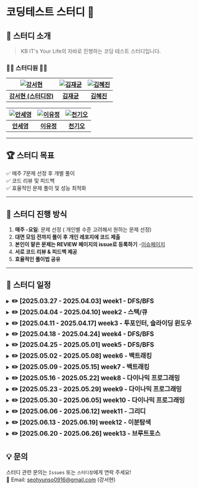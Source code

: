 # 코딩테스트 스터디 🚀



## 📢 스터디 소개  
> KB IT's Your Life의 자바로 진행하는 코딩 테스트 스터디입니다.  

### 👩‍💻 **스터디원** 👨‍💻  


| [![강서현](https://github.com/seohyunk09.png)](https://github.com/seohyunk09) | [![김재균](https://github.com/username1.png)](https://github.com/username1) | [![김혜진](https://github.com/chol644.png)](https://github.com/chol644) |
|:----------------------------------:|:----------------------------------:|:----------------------------------:|
| [**강서현 (스터디장)**](https://github.com/seohyunk09) | [**김재균**](https://github.com/username1) | [**김혜진**](https://github.com/chol644) |

| [![안세영](https://github.com/syann97.png)](https://github.com/syann97) | [![이유정](https://github.com/zlwmxkdla.png)](https://github.com/zlwmxkdla) | [![천기오](https://github.com/CheonKiO.png)](https://github.com/CheonKiO) |
|:----------------------------------:|:----------------------------------:|:----------------------------------:|
| [**안세영**](https://github.com/syann97) | [**이유정**](https://github.com/zlwmxkdla) | [**천기오**](https://github.com/CheonKiO) |


---

## 🏆 **스터디 목표**
✅ 매주 7문제 선정 후 개별 풀이  
✅ 코드 리뷰 및 피드백  
✅ 효율적인 문제 풀이 및 성능 최적화  

---


## 🚀 **스터디 진행 방식**
1. **매주 -요일**: 문제 선정  ( 개인별 수준 고려해서 원하는 문제 선정)
2. **대면 모임 전까지 풀이 후 개인 레포지에 코드 제출**
3. **본인이 맡은 문제는 REVIEW 페이지의 issue로 등록하기** -[이슈페이지](https://github.com/KB-ITL-CodingTest/REVIEW/issues?q=is%3Aissue%20state%3Aclosed)
4. **서로 코드 리뷰 & 피드백 제공**  
5. **효율적인 풀이법 공유**

---
## 📂 스터디 일정

<details>
  <summary><strong><span style="font-size: 1.2em;">✏️ [2025.03.27 - 2025.04.03] week1 - DFS/BFS</span></strong></summary>
<br>

| 문제 번호 | 문제 이름 | 난이도 | 리뷰자 | 출처 | 
|-------|----------------|--------|------|-------|
| 1     | [DFS와 BFS](https://www.acmicpc.net/problem/1260)            | 🟢 실버2 | 강서현 | 백준 |
| 2     | [숨바꼭질](https://www.acmicpc.net/problem/1697)                | 🟢 실버1 | 김혜진 | 백준 |
| 3     | [타겟넘버](https://school.programmers.co.kr/learn/courses/30/lessons/43165)           | 🟢 LV2 | 김재균 | 프로그래머스 |
| 4     | [적록색약](https://www.acmicpc.net/problem/10026)             | 🟢 실버1 | 안세영 | 백준 |
| 5     | [촌수 계산](https://www.acmicpc.net/problem/2644)              | 🟢 실버2 | 이유정 | 백준 |
| 6     | [토마토](https://www.acmicpc.net/problem/7576)    | 🟡 골드5 | 천기오 |백준|

**<구현>** 최소 1문제 이상 풀어오기
| 문제 번호 | 문제 이름     | 난이도 | 출처 |
|-----------|----------------|--------|------------|
| 1   | [나무조각](https://www.acmicpc.net/problem/2947)           | 🟤 브론즈1 |  백준 |
| 2   | [CPU](https://www.acmicpc.net/problem/16506)              | 🟢 실버5 | 백준 |
| 3   | [배열 복원하기](https://www.acmicpc.net/problem/16967)           | 🟢 실버3 | 백준 |
| 4   | [로봇 청소기](https://www.acmicpc.net/problem/14503)            | 🟡 골드5 | 삼성 기출 |
| 5   | [컴베이어벨트위의 로봇](https://www.acmicpc.net/problem/20055)      | 🟡 골드5 |  삼성 기출 | 


</details>

<details>
  <summary><strong><span style="font-size: 1.2em;">✏️ [2025.04.04 - 2025.04.10] week2 - 스택/큐</span></strong></summary>
<br>
  
  **<공통 문제>**
  | 문제 번호 | 문제 이름     | 난이도 | 출처 |
|-----------|----------------|--------|------------|
| 1   | [스택 수열](https://www.acmicpc.net/problem/1874)           | 🟢 실버2 |  백준 |
| 2   | [카드2](https://www.acmicpc.net/problem/2164)              | 🟢 실버4 | 백준 |
| 3   | [같은 숫자는 싫어](https://school.programmers.co.kr/learn/courses/30/lessons/12906)          | LV1 | 프로그래머스 |


  **<개인별 문제 스택>**
  | 문제 번호 | 문제 이름 | 난이도 | 리뷰자 | 출처 | 
|-------|----------------|--------|------|-------|
| 1     | [탑](https://www.acmicpc.net/problem/2493)            | 🟡 골드5 | 안세영 | 백준 |
| 2     | [문자열 폭발](https://www.acmicpc.net/problem/9935)               | 🟡 골드4 | 천기오 | 백준 |
| 3     | [제로](https://www.acmicpc.net/problem/10773)                |🟢실버4 | 강서현 | 백준 |

  **<개인별 문제 큐>**
  | 문제 번호 | 문제 이름 | 난이도 | 리뷰자 | 출처 | 
|-------|----------------|--------|------|-------|
| 1     | [가희와 은행](https://www.acmicpc.net/problem/22234)                | 🟡 골드5 | 이유정 | 백준 |
| 2     | [식당 입구 대기 줄](https://www.acmicpc.net/problem/26042)                |🟢실버5  | 김혜진 | 백준 |
| 3     | [프로세스](https://school.programmers.co.kr/learn/courses/30/lessons/42587) | 🟢LV2 | 김재균 | 프로그래머스 |
</details>

<details>
  <summary><strong><span style="font-size: 1.2em;">✏️ [2025.04.11 - 2025.04.17] week3 - 투포인터, 슬라이딩 윈도우</span></strong></summary>
<br>
  
**<공통 문제>**
| 문제 번호 | 문제 이름 | 난이도  | 출처 | 
|-----|----------------|--------|-----|
| 1   |        [수들의 합](https://www.acmicpc.net/problem/2018)        | 🟢실버4    |  백준   |
| 2   |  [주몽](https://www.acmicpc.net/problem/1940)              | 🟢실버5    |  백준   |
| 3   |   [DNA비밀번호](https://www.acmicpc.net/problem/12891)             | 🟢 실버4   |  백준   |


  **<개인별 문제 투 포인터>**
| 문제 번호 | 문제 이름 | 난이도 | 리뷰자 | 출처 | 
|-------|----------------|--------|------|-------|
| 1     |[두 용액](https://www.acmicpc.net/problem/2470)| 🟡 골드5 | 안세영 | 백준 |
| 2     |[부분합](https://www.acmicpc.net/problem/1806)| 🟡 골드4 | 천기오 | 백준 |
| 3     |[배열 합치기](https://www.acmicpc.net/problem/11728)|🟢 실버5  | 강서현 | 백준 |

  **<개인별 문제 슬라이딩 윈도우>**
| 문제 번호 | 문제 이름 | 난이도 | 리뷰자 | 출처 | 
|-------|----------------|--------|------|-------|
| 1     | [회전초밥](http://acmicpc.net/problem/15961)               | 🟡골드4  | 이유정 | 백준 |
| 2     |[우당탕탕 영화예매](https://www.acmicpc.net/problem/29700)|🟢실버4| 김혜진 | 백준 |
| 3     |[연속 부분 수열 합의 개수](https://school.programmers.co.kr/learn/courses/30/lessons/131701)| 🟢LV2  | 김재균  | 프로그래머스 |
  
</details>

<details>
  <summary><strong><span style="font-size: 1.2em;">✏️ [2025.04.18 - 2025.04.24] week4 - DFS/BFS</span></strong></summary>
<br>
  
**<공통 문제>**
| 문제 번호 | 문제 이름 | 난이도  | 출처 | 
|-----|----------------|--------|-----|
| 1   |                | 🟢    |     |
| 2   |                | 🟢    |     |
| 3   |                | 🟢    |     |


  **<주제1>**
| 문제 번호 | 문제 이름 | 난이도 | 리뷰자 | 출처 | 
|-------|----------------|--------|------|-------|
| 1     |                | 🟡  | 안세영 |  |
| 2     |                | 🟡  | 천기오 |  |
| 3     |                | 🟢  | 강서현 |  |

  **<주제2>**
| 문제 번호 | 문제 이름 | 난이도 | 리뷰자 | 출처 | 
|-------|----------------|--------|------|-------|
| 1     |                | 🟡  | 이유정 |  |
| 2     |                | 🟢  | 김혜진 |  |
| 3     |[전력망을 둘로 나누기](https://school.programmers.co.kr/learn/courses/30/lessons/86971) | 🟢LV2  | 김재균 | 프로그래머스 | 
</details>

<details>
  <summary><strong><span style="font-size: 1.2em;">✏️ [2025.04.25 - 2025.05.01] week5 - DFS/BFS</span></strong></summary>
<br>
  
**<공통 문제>**
| 문제 번호 | 문제 이름 | 난이도  | 출처 | 
|-----|----------------|--------|-----|
| 1   |                | 🟢    |     |
| 2   |                | 🟢    |     |
| 3   |                | 🟢    |     |


  **<주제1>**
| 문제 번호 | 문제 이름 | 난이도 | 리뷰자 | 출처 | 
|-------|----------------|--------|------|-------|
| 1     |                | 🟡  | 안세영 |  |
| 2     |                | 🟡  | 천기오 |  |
| 3     |                | 🟢  | 강서현 |  |

  **<주제2>**
| 문제 번호 | 문제 이름 | 난이도 | 리뷰자 | 출처 | 
|-------|----------------|--------|------|-------|
| 1     |                | 🟡  | 이유정 |  |
| 2     |                | 🟢  | 김혜진 |  |
| 3     |                | 🟢  | 김재균 |  | 
</details>

<details>
  <summary><strong><span style="font-size: 1.2em;">✏️ [2025.05.02 - 2025.05.08] week6 - 백트래킹</span></strong></summary>
<br>
  
**<공통 문제>**
| 문제 번호 | 문제 이름 | 난이도  | 출처 | 
|-----|----------------|--------|-----|
| 1   |                | 🟢    |     |
| 2   |                | 🟢    |     |
| 3   |                | 🟢    |     |


  **<백트래킹>**
| 문제 번호 | 문제 이름 | 난이도 | 리뷰자 | 출처 | 
|-------|----------------|--------|------|-------|
| 1     |                | 🟡  | 강서현 |  |
| 2     |                | 🟡  | 김재균 |  |
| 3     |                | 🟢  | 김혜진 |  |
| 4     |                | 🟡  | 안세영 |  |
| 5     |                | 🟢  | 이유정 |  |
| 6     |                | 🟢  | 천기오 |  | 


</details>

<details>
  <summary><strong><span style="font-size: 1.2em;">✏️ [2025.05.09 - 2025.05.15] week7 - 백트래킹</span></strong></summary>
<br>
  
**<공통 문제>**
| 문제 번호 | 문제 이름 | 난이도  | 출처 | 
|-----|----------------|--------|-----|
| 1   |                | 🟢    |     |
| 2   |                | 🟢    |     |
| 3   |                | 🟢    |     |


  **<백트래킹>**
| 문제 번호 | 문제 이름 | 난이도 | 리뷰자 | 출처 | 
|-------|----------------|--------|------|-------|
| 1     |                | 🟡  | 강서현 |  |
| 2     |                | 🟡  | 김재균 |  |
| 3     |                | 🟢  | 김혜진 |  |
| 4     |                | 🟡  | 안세영 |  |
| 5     |                | 🟢  | 이유정 |  |
| 6     |                | 🟢  | 천기오 |  |  
</details>

<details>
  <summary><strong><span style="font-size: 1.2em;">✏️ [2025.05.16 - 2025.05.22] week8 - 다이나믹 프로그래밍</span></strong></summary>
<br>
  
**<공통 문제>**
| 문제 번호 | 문제 이름 | 난이도  | 출처 | 
|-----|----------------|--------|-----|
| 1   |                | 🟢    |     |
| 2   |                | 🟢    |     |
| 3   |                | 🟢    |     |


  **<다이나믹 프로그래밍>**
| 문제 번호 | 문제 이름 | 난이도 | 리뷰자 | 출처 | 
|-------|----------------|--------|------|-------|
| 1     |                | 🟡  | 강서현 |  |
| 2     |                | 🟡  | 김재균 |  |
| 3     |                | 🟢  | 김혜진 |  |
| 4     |                | 🟡  | 안세영 |  |
| 5     |                | 🟢  | 이유정 |  |
| 6     |                | 🟢  | 천기오 |  |   
</details>

<details>
  <summary><strong><span style="font-size: 1.2em;">✏️ [2025.05.23 - 2025.05.29] week9 - 다이나믹 프로그래밍</span></strong></summary>
<br>
  
**<공통 문제>**
| 문제 번호 | 문제 이름 | 난이도  | 출처 | 
|-----|----------------|--------|-----|
| 1   |                | 🟢    |     |
| 2   |                | 🟢    |     |
| 3   |                | 🟢    |     |


  **<다이나믹 프로그래밍>**
| 문제 번호 | 문제 이름 | 난이도 | 리뷰자 | 출처 | 
|-------|----------------|--------|------|-------|
| 1     |                | 🟡  | 강서현 |  |
| 2     |                | 🟡  | 김재균 |  |
| 3     |                | 🟢  | 김혜진 |  |
| 4     |                | 🟡  | 안세영 |  |
| 5     |                | 🟢  | 이유정 |  |
| 6     |                | 🟢  | 천기오 |  |   
</details> 
</details>

<details>
  <summary><strong><span style="font-size: 1.2em;">✏️ [2025.05.30 - 2025.06.05] week10 - 다이나믹 프로그래밍</span></strong></summary>
<br>
  
**<공통 문제>**
| 문제 번호 | 문제 이름 | 난이도  | 출처 | 
|-----|----------------|--------|-----|
| 1   |                | 🟢    |     |
| 2   |                | 🟢    |     |
| 3   |                | 🟢    |     |


  **<다이나믹 프로그래밍>**
| 문제 번호 | 문제 이름 | 난이도 | 리뷰자 | 출처 | 
|-------|----------------|--------|------|-------|
| 1     |                | 🟡  | 강서현 |  |
| 2     |                | 🟡  | 김재균 |  |
| 3     |                | 🟢  | 김혜진 |  |
| 4     |                | 🟡  | 안세영 |  |
| 5     |                | 🟢  | 이유정 |  |
| 6     |                | 🟢  | 천기오 |  |   
</details> 
</details>

<details>
  <summary><strong><span style="font-size: 1.2em;">✏️ [2025.06.06 - 2025.06.12] week11 - 그리디</span></strong></summary>
<br>
  
**<공통 문제>**
| 문제 번호 | 문제 이름 | 난이도  | 출처 | 
|-----|----------------|--------|-----|
| 1   |                | 🟢    |     |
| 2   |                | 🟢    |     |
| 3   |                | 🟢    |     |


  **<그리디>**
| 문제 번호 | 문제 이름 | 난이도 | 리뷰자 | 출처 | 
|-------|----------------|--------|------|-------|
| 1     |                | 🟡  | 강서현 |  |
| 2     |                | 🟡  | 김재균 |  |
| 3     |                | 🟢  | 김혜진 |  |
| 4     |                | 🟡  | 안세영 |  |
| 5     |                | 🟢  | 이유정 |  |
| 6     |                | 🟢  | 천기오 |  |   
</details> 
</details>

<details>
  <summary><strong><span style="font-size: 1.2em;">✏️ [2025.06.13 - 2025.06.19] week12 - 이분탐색</span></strong></summary>
<br>
  
**<공통 문제>**
| 문제 번호 | 문제 이름 | 난이도  | 출처 | 
|-----|----------------|--------|-----|
| 1   |                | 🟢    |     |
| 2   |                | 🟢    |     |
| 3   |                | 🟢    |     |


  **<이분탐색>**
| 문제 번호 | 문제 이름 | 난이도 | 리뷰자 | 출처 | 
|-------|----------------|--------|------|-------|
| 1     |                | 🟡  | 강서현 |  |
| 2     |                | 🟡  | 김재균 |  |
| 3     |                | 🟢  | 김혜진 |  |
| 4     |                | 🟡  | 안세영 |  |
| 5     |                | 🟢  | 이유정 |  |
| 6     |                | 🟢  | 천기오 |  |   
</details> 
</details>

<details>
  <summary><strong><span style="font-size: 1.2em;">✏️ [2025.06.20 - 2025.06.26] week13 - 브루트포스</span></strong></summary>
<br>
  
**<공통 문제>**
| 문제 번호 | 문제 이름 | 난이도  | 출처 | 
|-----|----------------|--------|-----|
| 1   |                | 🟢    |     |
| 2   |                | 🟢    |     |
| 3   |                | 🟢    |     |


  **<브루트포스>**
| 문제 번호 | 문제 이름 | 난이도 | 리뷰자 | 출처 | 
|-------|----------------|--------|------|-------|
| 1     |                | 🟡  | 강서현 |  |
| 2     |                | 🟡  | 김재균 |  |
| 3     |                | 🟢  | 김혜진 |  |
| 4     |                | 🟡  | 안세영 |  |
| 5     |                | 🟢  | 이유정 |  |
| 6     |                | 🟢  | 천기오 |  |   
</details> 
</details>



## **💡 문의**
스터디 관련 문의는 `Issues` 또는 `스터디장`에게 연락 주세요!  
📧 Email: seohyunso0916@gmail.com  (강서현)

